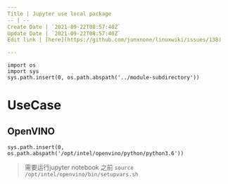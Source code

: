 ```yaml
---
Title | Jupyter use local package
-- | --
Create Date | `2021-09-22T08:57:40Z`
Update Date | `2021-09-22T08:57:40Z`
Edit link | [here](https://github.com/junxnone/linuxwiki/issues/138)

---
```

```
import os
import sys
sys.path.insert(0, os.path.abspath('../module-subdirectory'))
```

# UseCase

## OpenVINO
```
sys.path.insert(0, os.path.abspath('/opt/intel/openvino/python/python3.6'))
```
> 需要运行jupyter notebook 之前 `source /opt/intel/openvino/bin/setupvars.sh`
